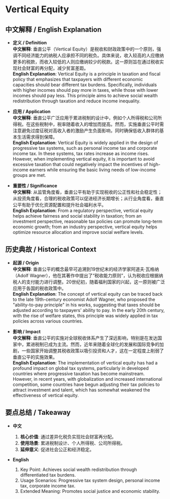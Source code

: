 # Vertical Equity

## 中文解释 / English Explanation

* **定义 / Definition**  
  **中文解释**: 垂直公平（Vertical Equity）是税收和财政政策中的一个原则，强调不同经济能力的纳税人应承担不同的税负。具体来说，收入较高的人应缴纳更多的税款，而收入较低的人则应缴纳较少的税款。这一原则旨在通过税收实现社会财富的再分配，减少贫富差距。  
  **English Explanation**: Vertical Equity is a principle in taxation and fiscal policy that emphasizes that taxpayers with different economic capacities should bear different tax burdens. Specifically, individuals with higher incomes should pay more in taxes, while those with lower incomes should pay less. This principle aims to achieve social wealth redistribution through taxation and reduce income inequality.

* **应用 / Application**  
  **中文解释**: 垂直公平广泛应用于累进税制的设计中，例如个人所得税和公司所得税。在这些税制中，税率随着收入的增加而提高。然而，实施垂直公平时需注意避免过度征税对高收入者的激励产生负面影响，同时确保低收入群体的基本生活需求得到保障。  
  **English Explanation**: Vertical Equity is widely applied in the design of progressive tax systems, such as personal income tax and corporate income tax. In these systems, tax rates increase as income rises. However, when implementing vertical equity, it is important to avoid excessive taxation that could negatively impact the incentives of high-income earners while ensuring the basic living needs of low-income groups are met.

* **重要性 / Significance**  
  **中文解释**: 从监管角度看，垂直公平有助于实现税收的公正性和社会稳定性；从投资角度看，合理的税收政策可以促进经济长期增长；从行业角度看，垂直公平有助于优化资源配置和提升社会福利水平。  
  **English Explanation**: From a regulatory perspective, vertical equity helps achieve fairness and social stability in taxation; from an investment perspective, reasonable tax policies can promote long-term economic growth; from an industry perspective, vertical equity helps optimize resource allocation and improve social welfare levels.

## 历史典故 / Historical Context

* **起源 / Origin**  
  **中文解释**: 垂直公平的概念最早可追溯到19世纪末的经济学家阿道夫·瓦格纳（Adolf Wagner），他在其著作中提出了“税收能力原则”，认为税收应根据纳税人的支付能力进行调整。20世纪初，随着福利国家的兴起，这一原则被广泛应用于各国的税收政策中。  
  **English Explanation**: The concept of vertical equity can be traced back to the late 19th-century economist Adolf Wagner, who proposed the "ability-to-pay principle" in his works, suggesting that taxes should be adjusted according to taxpayers' ability to pay. In the early 20th century, with the rise of welfare states, this principle was widely applied in tax policies across various countries.

* **影响 / Impact**  
  **中文解释**: 垂直公平的实施对全球税收体系产生了深远影响，特别是在发达国家中，累进税制已成为主流。然而，近年来随着全球化的发展和国际竞争的加剧，一些国家开始调整其税收政策以吸引投资和人才，这在一定程度上削弱了垂直公平的实施效果。  
  **English Explanation**: The implementation of vertical equity has had a profound impact on global tax systems, particularly in developed countries where progressive taxation has become mainstream. However, in recent years, with globalization and increased international competition, some countries have begun adjusting their tax policies to attract investment and talent, which has somewhat weakened the effectiveness of vertical equity.

## 要点总结 / Takeaway

* **中文**  
  1. **核心价值**: 通过差异化税负实现社会财富再分配。
  2. **使用场景**: 累进税制设计、个人所得税、公司所得税。
  3. **延伸意义**: 促进社会公正和经济稳定。

* **English**  
  1. Key Point: Achieves social wealth redistribution through differentiated tax burdens.
  2. Usage Scenarios: Progressive tax system design, personal income tax, corporate income tax.
  3. Extended Meaning: Promotes social justice and economic stability.